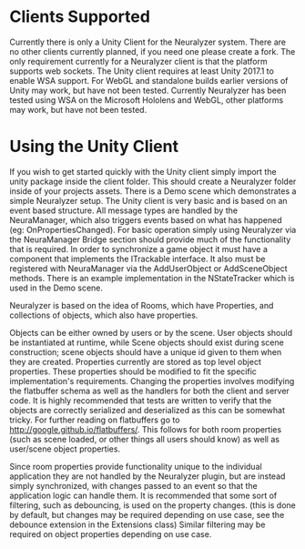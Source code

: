 # Clients Supported
Currently there is only a Unity Client for the Neuralyzer system. There are no other clients currently planned, if you need one please create a fork. The only requirement currently for a Neuralyzer client is that the platform supports web sockets.
The Unity client requires at least Unity 2017.1 to enable WSA support. For WebGL and standalone builds earlier versions of Unity may work, but have not been tested. Currently Neuralyzer has been tested using WSA on the Microsoft Hololens and WebGL, other platforms may work, but have not been tested.

# Using the Unity Client
If you wish to get started quickly with the Unity client simply import the unity package inside the client folder. This should create a Neuralyzer folder inside of your projects assets. There is a Demo scene which demonstrates a simple Neuralyzer setup. 
The Unity client is very basic and is based on an event based structure. All message types are handled by the NeuraManager, which also triggers events based on what has happened (eg: OnPropertiesChanged). For basic operation simply using Neuralyzer via the NeuraManager Bridge section should provide much of the functionality that is required. 
In order to synchronize a game object it must have a component that implements the ITrackable interface. It also must be registered with NeuraManager via the AddUserObject or AddSceneObject methods. There is an example implementation in the NStateTracker which is used in the Demo scene. 

Neuralyzer is based on the idea of Rooms, which have Properties, and collections of objects, which also have properties. 

Objects can be either owned by users or by the scene. User objects should be instantiated at runtime, while Scene objects should exist during scene construction; scene objects should have a unique id given to them when they are created.
Properties currently are stored as top level object properties. These properties should be modified to fit the specific implementation's requirements. Changing the properties involves modifying the flatbuffer schema as well as the handlers for both the client and server code. It is highly recommended that tests are written to verify that the objects are correctly serialized and deserialized as this can be somewhat tricky. For further reading on flatbuffers go to http://google.github.io/flatbuffers/. This follows for both room properties (such as scene loaded, or other things all users should know) as well as user/scene object properties.

Since room properties provide functionality unique to the individual application they are not handled by the Neuralyzer plugin, but are instead simply synchronized, with changes passed to an event so that the application logic can handle them. It is recommended that some sort of filtering, such as debouncing, is used on the property changes. (this is done by default, but changes may be required depending on use case, see the debounce extension in the Extensions class)
Similar filtering may be required on object properties depending on use case.
